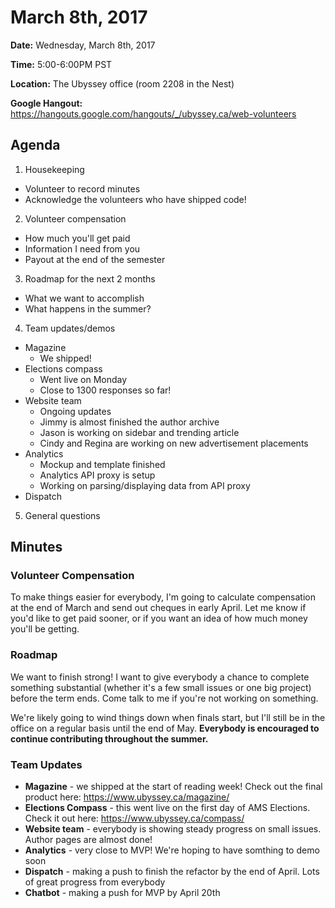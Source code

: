 # March 8th, 2017

**Date:** Wednesday, March 8th, 2017

**Time:** 5:00-6:00PM PST

**Location:** The Ubyssey office (room 2208 in the Nest)

**Google Hangout:** https://hangouts.google.com/hangouts/_/ubyssey.ca/web-volunteers

## Agenda

1. Housekeeping
 * Volunteer to record minutes
 * Acknowledge the volunteers who have shipped code!
2. Volunteer compensation
 * How much you'll get paid
 * Information I need from you
 * Payout at the end of the semester
3. Roadmap for the next 2 months
 * What we want to accomplish
 * What happens in the summer?
4. Team updates/demos
 * Magazine
   * We shipped!
 * Elections compass
   * Went live on Monday
   * Close to 1300 responses so far!
 * Website team
   * Ongoing updates 
   * Jimmy is almost finished the author archive
   * Jason is working on sidebar and trending article
   * Cindy and Regina are working on new advertisement placements
 * Analytics
   * Mockup and template finished
   * Analytics API proxy is setup
   * Working on parsing/displaying data from API proxy
 * Dispatch
5. General questions

## Minutes

### Volunteer Compensation

To make things easier for everybody, I'm going to calculate compensation at the end of March and send out cheques in early April. Let me know if you'd like to get paid sooner, or if you want an idea of how much money you'll be getting.

### Roadmap

We want to finish strong! I want to give everybody a chance to complete something substantial (whether it's a few small issues or one big project) before the term ends. Come talk to me if you're not working on something.

We're likely going to wind things down when finals start, but I'll still be in the office on a regular basis until the end of May. **Everybody is encouraged to continue contributing throughout the summer.**

### Team Updates

- **Magazine** - we shipped at the start of reading week! Check out the final product here: https://www.ubyssey.ca/magazine/
- **Elections Compass** - this went live on the first day of AMS Elections. Check it out here: https://www.ubyssey.ca/compass/
- **Website team** - everybody is showing steady progress on small issues. Author pages are almost done!
- **Analytics** - very close to MVP! We're hoping to have somthing to demo soon
- **Dispatch** - making a push to finish the refactor by the end of April. Lots of great progress from everybody
- **Chatbot** - making a push for MVP by April 20th
